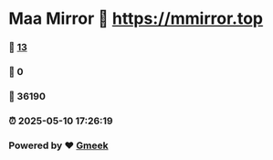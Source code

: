 # Maa Mirror :link: https://mmirror.top 
### :page_facing_up: [13](https://mmirror.top/tag.html) 
### :speech_balloon: 0 
### :hibiscus: 36190 
### :alarm_clock: 2025-05-10 17:26:19 
### Powered by :heart: [Gmeek](https://github.com/Meekdai/Gmeek)
